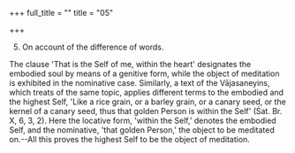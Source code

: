 +++
full_title = ""
title = "05"

+++


5. On account of the difference of words.

The clause 'That is the Self of me, within the heart' designates the embodied soul by means of a genitive form, while the object of meditation is exhibited in the nominative case. Similarly, a text of the Vājasaneyins, which treats of the same topic, applies different terms to the embodied and the highest Self, 'Like a rice grain, or a barley grain, or a canary seed, or the kernel of a canary seed, thus that golden Person is within the Self' (Śat. Br. X, 6, 3, 2). Here the locative form, 'within the Self,' denotes the embodied Self, and the nominative, 'that golden Person,' the object to be meditated on.--All this proves the highest Self to be the object of meditation.

